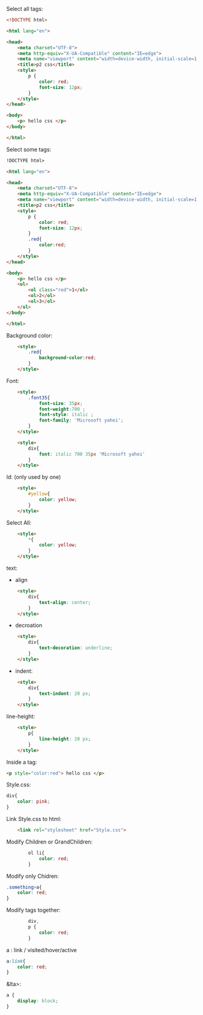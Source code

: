 
Select all tags:

```html
<!DOCTYPE html>

<html lang="en">

<head>
    <meta charset="UTF-8">
    <meta http-equiv="X-UA-Compatible" content="IE=edge">
    <meta name="viewport" content="width=device-width, initial-scale=1.0">
    <title>p2 css</title>
    <style>
        p {
            color: red;
            font-size: 12px;
        }
    </style>
</head>

<body>
    <p> hello css </p>
</body>

</html>
```


Select some tags:
```html
!DOCTYPE html>

<html lang="en">

<head>
    <meta charset="UTF-8">
    <meta http-equiv="X-UA-Compatible" content="IE=edge">
    <meta name="viewport" content="width=device-width, initial-scale=1.0">
    <title>p2 css</title>
    <style>
        p {
            color: red;
            font-size: 12px;
        }
        .red{
            color:red;
        }
    </style>
</head>

<body>
    <p> hello css </p>
    <ul>
        <ol class="red">1</ol>
        <ol>2</ol>
        <ol>3</ol>
    </ul>
</body>

</html>
```

Background color:

```html
    <style>
        .red{
            background-color:red;
        }
    </style>

```

Font:

```html
    <style>
        .font35{
            font-size: 35px;
            font-weight:700 ;
            font-style: italic ;
            font-family: 'Microsoft yahei';
        }
    </style>
```

```html
    <style>
        div{
            font: italic 700 35px 'Microsoft yahei'
        }
    </style>
```

Id: (only used by one)
```html
    <style>
        #yellow{
            color: yellow;
        }
    </style>
```

Select All:
```html
    <style>
        *{
            color: yellow;
        }
    </style>
```


text:

- align
```html
    <style>
        div{
            text-align: center;
        }
    </style>
```

- decroation
```html
    <style>
        div{
            text-decoration: underline;
        }
    </style>
```

- indent:
```html
    <style>
		div{
            text-indent: 20 px;
        }
    </style>     
```

line-height:
```html
    <style>
		p{
            line-height: 20 px;
        }
    </style>     
```

Inside a tag:
```html
<p style="color:red"> hello css </p>
```

Style.css:
```css
div{
    color: pink;
}
```

Link Style.css to html:
```html
    <link rel="stylesheet" href="Style.css">
```

Modify Children or GrandChildren:
```css
        ol li{
            color: red;
        }
```

Modify only Chidren:
```css
.something>a{
	color: red;
}
```

Modify tags together:
```css
        div,
        p {
            color: red;
        }
```

a : link / visited/hover/active
```css
a:link{
	color: red;
}
```


&lta>:
```css
a {
	display: block;
}
```

